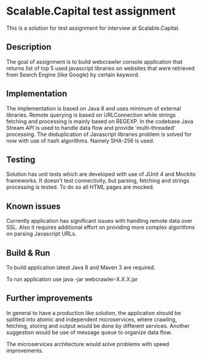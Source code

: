 # Scalable.Capital test assignment

This is a solution for test assignment for interview at Scalable.Capital.

## Description

The goal of assignment is to build webcrawler console application that returns list of top 5 used javascript libraries on websites that were retrieved from Search Engine (like Google) by certain keyword.

## Implementation

The implementation is based on Java 8 and uses minimum of external libraries.
Remote querying is based on URLConnection while strings fetching and processing is mainly based on REGEXP.
In the codebase Java Stream API is used to handle data flow and provide 'multi-threaded' processing.
The deduplication of Javascript libraries problem is solved for now with use of hash algorithms. Namely SHA-256 is used.

## Testing

Solution has unit tests which are developed with use of JUnit 4 and Mockito frameworks.
It doesn't test connectivity, but parsing, fetching and strings processing is tested.
To do so all HTML pages are mocked.

## Known issues

Currently application has significant issues with handling remote data over SSL.
Also it requires additional effort on providing more complex algorithms on parsing Javascript URLs.

## Build & Run

To build application latest Java 8 and Maven 3 are required.

To run application use java -jar webcrawler-X.X.X.jar

## Further improvements

In general to have a production like solution, the application should be splitted into atomic and independent microservices, where crawling, fetching, storing and output would be done by different services.
Another suggestion would be use of message queue to organize data flow.

The microservices architecture would solve problems with speed improvements.